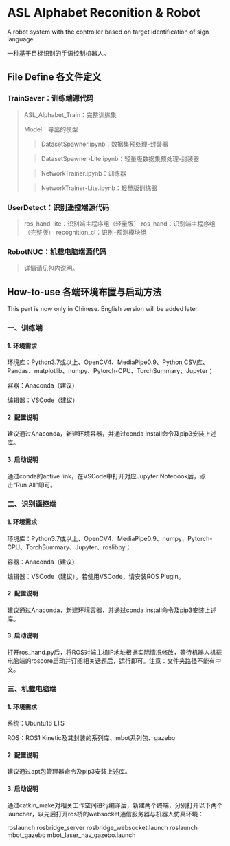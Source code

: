 # ASL Alphabet Reconition & Robot

A robot system with the controller based on target identification of sign language.

一种基于目标识别的手语控制机器人。

## File Define 各文件定义

### TrainSever：训练端源代码

> ASL_Alphabet_Train：完整训练集
> 
>  Model：导出的模型
> 
> > DatasetSpawner.ipynb：数据集预处理-封装器
>
> > DatasetSpawner-Lite.ipynb：轻量版数据集预处理-封装器
>
> > NetworkTrainer.ipynb：训练器
>
> > NetworkTrainer-Lite.ipynb：轻量版训练器
 

### UserDetect：识别遥控端源代码

> ros_hand-lite：识别端主程序组（轻量版）
> ros_hand：识别端主程序组（完整版）
> recognition_cl：识别-预测模块组

### RobotNUC：机载电脑端源代码

> 详情请见包内说明。


## How-to-use 各端环境布置与启动方法

This part is now only in Chinese. English version will be added later.

### 一、训练端

#### 1. 环境需求

环境库：Python3.7或以上、OpenCV4、MediaPipe0.9、Python CSV库、Pandas、matplotlib、numpy、Pytorch-CPU、TorchSummary、Jupyter；

容器：Anaconda（建议）

编辑器：VSCode（建议）

#### 2. 配置说明

建议通过Anaconda，新建环境容器，并通过conda install命令及pip3安装上述库。

#### 3. 启动说明

通过conda的active link，在VSCode中打开对应Jupyter Notebook后，点击“Run All”即可。

### 二、识别遥控端

#### 1. 环境需求

环境库：Python3.7或以上、OpenCV4、MediaPipe0.9、numpy、Pytorch-CPU、TorchSummary、Jupyter、roslibpy；

容器：Anaconda（建议）

编辑器：VSCode（建议）。若使用VSCode，请安装ROS Plugin。

#### 2. 配置说明

建议通过Anaconda，新建环境容器，并通过conda install命令及pip3安装上述库。

#### 3. 启动说明

打开ros_hand.py后，将ROS对端主机IP地址根据实际情况修改，等待机器人机载电脑端的roscore启动并订阅相关话题后，运行即可。注意：文件夹路径不能有中文。

### 三、机载电脑端

#### 1. 环境需求

系统：Ubuntu16 LTS

ROS：ROS1 Kinetic及其封装的系列库、mbot系列包、gazebo

#### 2. 配置说明

建议通过apt包管理器命令及pip3安装上述库。

#### 3. 启动说明

通过catkin_make对相关工作空间进行编译后，新建两个终端，分别打开以下两个launcher，以先后打开ros桥的websocket通信服务器与机器人仿真环境：

roslaunch rosbridge_server rosbridge_websocket.launch
roslaunch mbot_gazebo mbot_laser_nav_gazebo.launch
